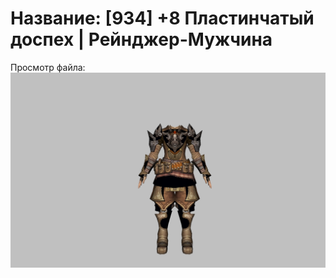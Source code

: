 # Название: [934] +8 Пластинчатый доспех | Рейнджер-Мужчина

Просмотр файла:
![p020004.png](p020004.png)
